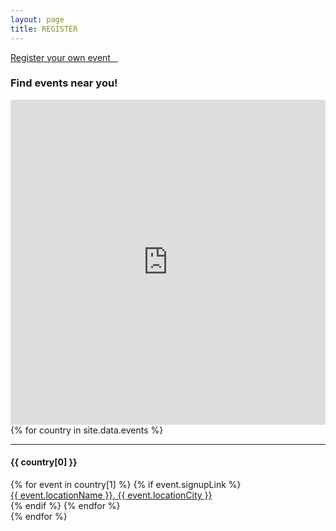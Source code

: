 ```yaml
---
layout: page
title: REGISTER
---
```


<link href="https://s3.amazonaws.com/mozillascience/mapglyphs/mapglyphs.css" rel="stylesheet">

<a class="btn btn-lg btn-default btn-next btn-xs-full" href="https://docs.google.com/forms/d/e/1FAIpQLSdcae57eJpqnFEPHwe4HjIzuvpe1RoRzsibH3vY4gmSikFxaA/viewform" target="_blank">Register your own event &nbsp;&nbsp;<i class="fa fa-play" aria-hidden="true"></i></a>

<h3>Find events near you!</h3>

<iframe width="100%" height="520" frameborder="0" src="https://www.google.com/maps/d/u/0/embed?mid=1AaL9Hv0VroENQOEjIY2aYPhCKic&zoom=14" allowfullscreen webkitallowfullscreen mozallowfullscreen oallowfullscreen msallowfullscreen></iframe>

<div class="row map-sites">
{% for country in site.data.events %}
  <div class="col-lg-3 col-sm-4 col-xs-6">
  <i class="mg mg-5x map-{{ country[1][0].locationCountryCode | downcase }}"></i>
  <hr >
  <h4>{{ country[0] }}</h4>
  {% for event in country[1] %}
    {% if event.signupLink %}
      <div><a target="_blank" href="{{ event.signupLink }}">{{ event.locationName }}, {{ event.locationCity }}</a></div>
    {% endif %}
  {% endfor %}
  </div>
{% endfor %}
</div>